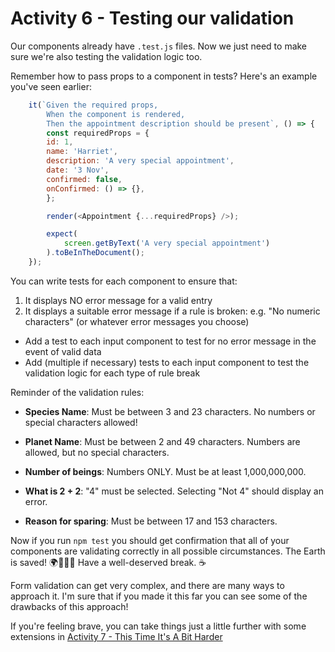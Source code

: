 # Activity 6 - Testing our validation

Our components already have `.test.js` files. Now we just need to make sure we're also testing the validation logic too.

Remember how to pass props to a component in tests? Here's an example you've seen earlier:

```JavaScript
	it(`Given the required props,
		When the component is rendered,
		Then the appointment description should be present`, () => {
		const requiredProps = {
		id: 1,
		name: 'Harriet',
		description: 'A very special appointment',
		date: '3 Nov',
		confirmed: false,
		onConfirmed: () => {},
		};

    	render(<Appointment {...requiredProps} />);

    	expect(
    		screen.getByText('A very special appointment')
    	).toBeInTheDocument();
    });
```

You can write tests for each component to ensure that:

1. It displays NO error message for a valid entry
2. It displays a suitable error message if a rule is broken: e.g. "No numeric characters" (or whatever error messages you choose)

-   Add a test to each input component to test for no error message in the event of valid data
-   Add (multiple if necessary) tests to each input component to test the validation logic for each type of rule break

Reminder of the validation rules:

- **Species Name**: Must be between 3 and 23 characters. No numbers or special characters allowed!

- **Planet Name**: Must be between 2 and 49 characters. Numbers are allowed, but no special characters.

- **Number of beings**: Numbers ONLY. Must be at least 1,000,000,000.

-  **What is 2 + 2**: "4" must be selected. Selecting "Not 4" should display an error.

- **Reason for sparing**: Must be between 17 and 153 characters. 


Now if you run `npm test` you should get confirmation that all of your components are validating correctly in all possible circumstances. The Earth is saved! 🌍💃🕺🥳 Have a well-deserved break. ☕

Form validation can get very complex, and there are many ways to approach it. I'm sure that if you made it this far you can see some of the drawbacks of this approach!

If you're feeling brave, you can take things just a little further with some extensions in [Activity 7 - This Time It's A Bit Harder](./activity-7-extension.md)
